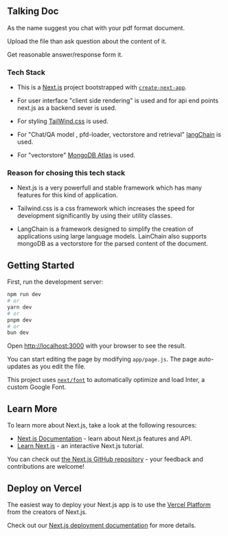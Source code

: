 ## Talking Doc

As the name suggest you chat with your pdf format document.

Upload the file than ask question about the content of it.

Get reasonable answer/response form it.

### Tech Stack

- This is a [Next.js](https://nextjs.org/) project bootstrapped with [`create-next-app`](https://github.com/vercel/next.js/tree/canary/packages/create-next-app).

- For user interface "client side rendering" is used and for api end points next.js as a backend sever is used.

- For styling [TailWind.css](https://tailwindcss.com) is used.

- For "Chat/QA model , pfd-loader, vectorstore and retrieval" [langChain](https://www.langchain.com) is used.

- For "vectorstore" [MongoDB Atlas](https://www.mongodb.com/atlas/database) is used.

### Reason for chosing this tech stack

- Next.js is a very powerfull and stable framework which has many features for this kind of application.
    
- Tailwind.css is a css framework which increases the speed for development significantly by using their utility classes.

- LangChain is a framework designed to simplify the creation of applications using large language models.
LainChain also supports mongoDB as a vectorstore for the parsed content of the document.

## Getting Started

First, run the development server:

```bash
npm run dev
# or
yarn dev
# or
pnpm dev
# or
bun dev
```

Open [http://localhost:3000](http://localhost:3000) with your browser to see the result.

You can start editing the page by modifying `app/page.js`. The page auto-updates as you edit the file.

This project uses [`next/font`](https://nextjs.org/docs/basic-features/font-optimization) to automatically optimize and load Inter, a custom Google Font.

## Learn More

To learn more about Next.js, take a look at the following resources:

- [Next.js Documentation](https://nextjs.org/docs) - learn about Next.js features and API.
- [Learn Next.js](https://nextjs.org/learn) - an interactive Next.js tutorial.

You can check out [the Next.js GitHub repository](https://github.com/vercel/next.js/) - your feedback and contributions are welcome!

## Deploy on Vercel

The easiest way to deploy your Next.js app is to use the [Vercel Platform](https://vercel.com/new?utm_medium=default-template&filter=next.js&utm_source=create-next-app&utm_campaign=create-next-app-readme) from the creators of Next.js.

Check out our [Next.js deployment documentation](https://nextjs.org/docs/deployment) for more details.
